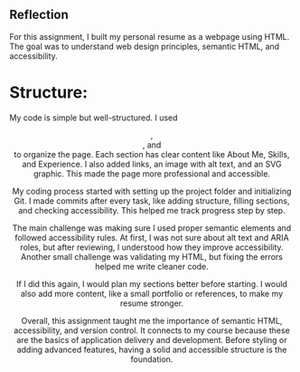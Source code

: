 ## Reflection
For this assignment, I built my personal resume as a webpage using HTML. The goal was to understand web design principles, semantic HTML, and accessibility.

# Structure:
My code is simple but well-structured. I used <header>, <section>, and <footer> to organize the page. Each section has clear content like About Me, Skills, and Experience. I also added links, an image with alt text, and an SVG graphic. This made the page more professional and accessible.

My coding process started with setting up the project folder and initializing Git. I made commits after every task, like adding structure, filling sections, and checking accessibility. This helped me track progress step by step.

The main challenge was making sure I used proper semantic elements and followed accessibility rules. At first, I was not sure about alt text and ARIA roles, but after reviewing, I understood how they improve accessibility. Another small challenge was validating my HTML, but fixing the errors helped me write cleaner code.

If I did this again, I would plan my sections better before starting. I would also add more content, like a small portfolio or references, to make my resume stronger.

Overall, this assignment taught me the importance of semantic HTML, accessibility, and version control. It connects to my course because these are the basics of application delivery and development. Before styling or adding advanced features, having a solid and accessible structure is the foundation.